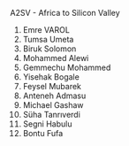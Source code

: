 A2SV - Africa to Silicon Valley

1. Emre VAROL
2. Tumsa Umeta
3. Biruk Solomon
4. Mohammed Alewi
5. Gemmechu Mohammed
6. Yisehak Bogale
7. Feysel Mubarek
8. Anteneh Admasu
9. Michael Gashaw
10. Süha Tanrıverdi
11. Segni Habulu 
12. Bontu Fufa
